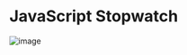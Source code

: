 <h1>JavaScript Stopwatch</h1>

![image](https://user-images.githubusercontent.com/59649767/162825643-ca4cc58e-d289-4caa-8ce3-059b4c5aa4fd.png)


